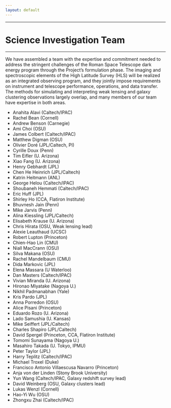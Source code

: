 ```yaml
---
layout: default
---
```


***

# Science Investigation Team

***

We have assembled a team with the expertise and commitment needed to address the stringent challenges of the Roman Space Telescope dark energy program through the Project’s formulation phase. The imaging and spectroscopic elements of the High Latitude Survey (HLS) will be realized as an integrated observing program, and they jointly impose requirements on instrument and telescope performance, operations, and data transfer. The methods for simulating and interpreting weak lensing and galaxy clustering observations largely overlap, and many members of our team have expertise in both areas. 

- Anahita Alavi (Caltech/IPAC)
- Rachel Bean (Cornell)
- Andrew Benson (Carnegie)
- Ami Choi (OSU)
- James Colbert (Caltech/IPAC)
- Matthew Digman (OSU)
- Olivier Doré (JPL/Caltech, PI)
- Cyrille Doux (Penn)
- Tim Eifler (U. Arizona)
- Xiao Fang (U. Arizona)
- Henry Gebhardt (JPL)
- Chen He Heinrich (JPL/Caltech)
- Katrin Heitmann (ANL)
- George Helou (Caltech/IPAC)
- Shoubaneh Hemmati (Caltech/IPAC)
- Eric Huff (JPL)
- Shirley Ho (CCA, Flatiron Institute)
- Bhuvnesh Jain (Penn)
- Mike Jarvis (Penn)
- Alina Kiessling (JPL/Caltech)
- Elisabeth Krause (U. Arizona)
- Chris Hirata (OSU, Weak lensing lead)
- Alexie Leauthaud (UCSC)
- Robert Lupton (Princeton)
- Chien-Hao Lin (CMU)
- Niall MacCrann (OSU)
- Silva Makana (OSU)
- Rachel Mandelbaum (CMU)
- Dida Markovic (JPL)
- Elena Massara (U Waterloo)
- Dan Masters (Caltech/IPAC)
- Vivian Miranda (U. Arizona)
- Hironao Miyatake (Nagoya U.) 
- Nikhil Padmanabhan (Yale)
- Kris Pardo (JPL)
- Anna Porredon (OSU)
- Alice Pisani (Princeton)
- Eduardo Rozo (U. Arizona)
- Lado Samushia (U. Kansas)
- Mike Seiffert (JPL/Caltech)
- Charles Shapiro (JPL/Caltech)
- David Spergel (Princeton, CCA, Flatiron Institute)
- Tomomi Sunayama (Nagoya U.)
- Masahiro Takada (U. Tokyo, IPMU)
- Peter Taylor (JPL)
- Harry Teplitz (Caltech/IPAC)
- Michael Troxel (Duke)
- Francisco Antonio Villaescusa Navarro (Princeton)
- Anja von der Linden (Stony Brook University)
- Yun Wang (Caltech/IPAC, Galaxy redshift survey lead)
- David Weinberg (OSU, Galaxy clusters lead)
- Lukas Wenzl (Cornell)
- Hao-Yi Wu (OSU)
- Zhongxu Zhai (Caltech/IPAC)
